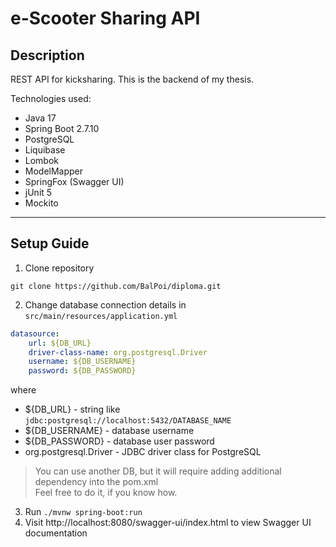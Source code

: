 # e-Scooter Sharing API

## Description

REST API for kicksharing. This is the backend of my thesis.

Technologies used:
* Java 17
* Spring Boot 2.7.10
* PostgreSQL
* Liquibase
* Lombok
* ModelMapper
* SpringFox (Swagger UI)
* jUnit 5
* Mockito

---

## Setup Guide

1. Clone repository
```shell
git clone https://github.com/BalPoi/diploma.git
```
2. Change database connection details in `src/main/resources/application.yml`
```yaml
datasource:
    url: ${DB_URL}
    driver-class-name: org.postgresql.Driver
    username: ${DB_USERNAME}
    password: ${DB_PASSWORD}
```
where
- ${DB_URL} - string like `jdbc:postgresql://localhost:5432/DATABASE_NAME`
- ${DB_USERNAME} - database username  
- ${DB_PASSWORD} - database user password  
- org.postgresql.Driver - JDBC driver class for PostgreSQL
> You can use another DB, but it will require adding additional dependency into the pom.xml  
> Feel free to do it, if you know how.
3. Run `./mvnw spring-boot:run`
4. Visit http://localhost:8080/swagger-ui/index.html to view Swagger UI documentation
